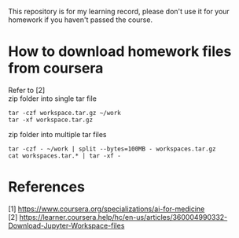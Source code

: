 This repository is for my learning record, please don't use it for your homework if you haven't passed the course.  
# How to download homework files from coursera
Refer to [2]  
zip folder into single tar file  
```
tar -czf workspace.tar.gz ~/work
tar -xf workspace.tar.gz
```
zip folder into multiple tar files  
```
tar -czf - ~/work | split --bytes=100MB - workspaces.tar.gz
cat workspaces.tar.* | tar -xf -
```

# References
[1] https://www.coursera.org/specializations/ai-for-medicine  
[2] https://learner.coursera.help/hc/en-us/articles/360004990332-Download-Jupyter-Workspace-files  
